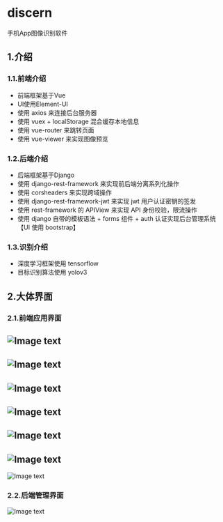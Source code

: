 # discern
手机App图像识别软件

## 1.介绍
### 1.1.前端介绍
- 前端框架基于Vue
- UI使用Element-UI
- 使用 axios 来连接后台服务器
- 使用 vuex + localStorage 混合缓存本地信息
- 使用 vue-router 来跳转页面
- 使用 vue-viewer 来实现图像预览

### 1.2.后端介绍
- 后端框架基于Django
- 使用 django-rest-framework 来实现前后端分离系列化操作
- 使用 corsheaders 来实现跨域操作
- 使用 django-rest-framework-jwt 来实现 jwt 用户认证密钥的签发
- 使用 rest-framework 的 APIView 来实现 API 身份校验，限流操作
- 使用 django 自带的模板语法 + forms 组件 + auth 认证实现后台管理系统【UI 使用 bootstrap】

### 1.3.识别介绍
- 深度学习框架使用 tensorflow 
- 目标识别算法使用 yolov3

## 2.大体界面
### 2.1.前端应用界面
![Image text](https://github.com/DrowningFish-ZYZ/discern/blob/main/showimg/1.jpg)
---
![Image text](https://github.com/DrowningFish-ZYZ/discern/blob/main/showimg/2.jpg)
---
![Image text](https://github.com/DrowningFish-ZYZ/discern/blob/main/showimg/3.jpg)
---
![Image text](https://github.com/DrowningFish-ZYZ/discern/blob/main/showimg/4.jpg)
---
![Image text](https://github.com/DrowningFish-ZYZ/discern/blob/main/showimg/5.jpg)
---
![Image text](https://github.com/DrowningFish-ZYZ/discern/blob/main/showimg/6.jpg)
---
![Image text](https://github.com/DrowningFish-ZYZ/discern/blob/main/showimg/7.jpg)

### 2.2.后端管理界面
![Image text](https://github.com/DrowningFish-ZYZ/discern/blob/main/showimg/8.jpg)
